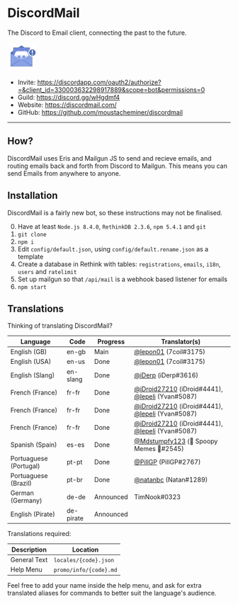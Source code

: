 # DiscordMail
The Discord to Email client, connecting the past to the future.

![Discord Mail](server/static/img/favicon.png)

- Invite: https://discordapp.com/oauth2/authorize?=&client_id=330003632298917889&scope=bot&permissions=0
- Guild: https://discord.gg/wHgdmf4
- Website: https://discordmail.com/
- GitHub: https://github.com/moustacheminer/discordmail

---

## How?
DiscordMail uses Eris and Mailgun JS to send and recieve emails, and routing emails back and forth from Discord to Mailgun. This means you can send Emails from anywhere to anyone.

## Installation
DiscordMail is a fairly new bot, so these instructions may not be finalised.

0. Have at least `Node.js 8.4.0`, `RethinkDB 2.3.6`, `npm 5.4.1` and `git`
1. `git clone`
2. `npm i`
3. Edit `config/default.json`, using `config/default.rename.json` as a template
4. Create a database in Rethink with tables: `registrations`, `emails`, `i18n`, `users` and `ratelimit`
5. Set up mailgun so that `/api/mail` is a webhook based listener for emails
6. `npm start`

## Translations

Thinking of translating DiscordMail?

Language               | Code      | Progress  | Translator(s)
---------------------- | --------- | --------- | --------------------------
English (GB)           | en-gb     | Main      | [@lepon01](https://github.com/lepon01) (7coil#3175)
English (USA)          | en-us     | Done      | [@lepon01](https://github.com/lepon01) (7coil#3175)
English (Slang)        | en-slang  | Done      | [@iDerp](https://github.com/iDerp) (iDerp#3616)
French (France)        | fr-fr     | Done      | [@iDroid27210](https://github.com/iDroid27210) (iDroid#4441), [@lepeli](https://github.com/lepeli) (Yvan#5087)
French (France)        | fr-fr     | Done      | [@iDroid27210](https://github.com/iDroid27210) (iDroid#4441), [@lepeli](https://github.com/lepeli) (Yvan#5087)
French (France)        | fr-fr     | Done      | [@iDroid27210](https://github.com/iDroid27210) (iDroid#4441), [@lepeli](https://github.com/lepeli) (Yvan#5087)
Spanish (Spain)        | es-es     | Done      | [@Mdstumpfy123](https://github.com/Mdstumpfy123) (🎃 Spoopy Memes 🎃#2545)
Portuaguese (Portugal) | pt-pt     | Done      | [@PillGP](https://github.com/PillGP) (PillGP#2767)
Portuaguese (Brazil)   | pt-br     | Done      | [@natanbc](https://github.com/natanbc) (Natan#1289)
German (Germany)       | de-de     | Announced | TimNook#0323
English (Pirate)       | de-pirate | Announced |

Translations required:

Description  | Location
------------ | ----------------------
General Text | `locales/{code}.json`
Help Menu    | `promo/info/{code}.md`

Feel free to add your name inside the help menu, and ask for extra translated aliases for commands to better suit the language's audience.

